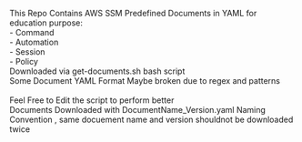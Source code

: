 This Repo Contains AWS SSM Predefined Documents in YAML for education purpose:<br />
    - Command<br />
    - Automation <br />
    - Session<br />
    - Policy<br />
  Downloaded via get-documents.sh bash script<br />
  Some Document YAML Format Maybe broken due to regex and patterns<br /><br />
  Feel Free to Edit the script to perform better<br />
  Documents Downloaded with DocumentName_Version.yaml Naming Convention , same docuement name and version shouldnot be downloaded twice<br />
